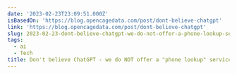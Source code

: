 ```yaml
---
date: '2023-02-23T23:09:51.000Z'
isBasedOn: 'https://blog.opencagedata.com/post/dont-believe-chatgpt'
link: 'https://blog.opencagedata.com/post/dont-believe-chatgpt'
slug: 2023-02-23-dont-believe-chatgpt-we-do-not-offer-a-phone-lookup-service
tags:
  - ai
  - Tech
title: Don't believe ChatGPT - we do NOT offer a "phone lookup" service
---
```


